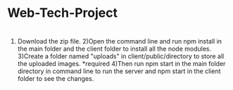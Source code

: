 # Web-Tech-Project
#
1) Download the zip file.
2)Open the command line and run npm install in the main folder and the client folder to install all the node modules.
3)Create a folder named "uploads" in client/public/directory to store all the uploaded images. *required
4)Then run npm start in the main folder directory in command line to run the server and npm start in the client folder to see the changes.
